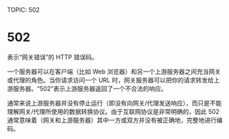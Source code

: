 TOPIC: 502

# 502

表示“网关错误”的 HTTP 错误码。

一个服务器可以在客户端（比如 Web 浏览器）和另一个上游服务器之间充当网关或代理的角色。当你请求访问一个 URL 时，网关服务器可以把你的请求转发给上游服务器。“502”表示上游服务器返回了一个不合法的响应。

通常来说上游服务器并没有停止运行（即没有向网关/代理发送响应），而只是不能理解网关/代理所使用的数据转换协议。由于互联网协议是非常明确的，因此 502 通常意味着（网关和上游服务器）其中一方或双方并没有被正确地，完整地进行编码。
